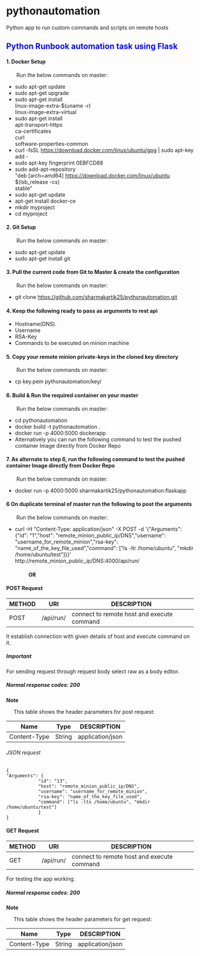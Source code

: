 # pythonautomation
Python app to run custom commands and scripts on remote hosts

## <font color='blue'>Python Runbook automation task using Flask</font>

#### 1. Docker Setup
&nbsp;&nbsp;&nbsp;&nbsp;&nbsp;&nbsp;&nbsp;Run the below commands on master:
- sudo apt-get update
- sudo apt-get upgrade
- sudo apt-get install \
  linux-image-extra-$(uname -r) \
  linux-image-extra-virtual
- sudo apt-get install \
  apt-transport-https \
  ca-certificates \
  curl \
  software-properties-common
- curl -fsSL https://download.docker.com/linux/ubuntu/gpg | sudo apt-key add -
- sudo apt-key fingerprint 0EBFCD88
- sudo add-apt-repository \
  "deb [arch=amd64] https://download.docker.com/linux/ubuntu \
  $(lsb_release -cs) \
  stable"
- sudo apt-get update
- apt-get install docker-ce
- mkdir myproject
- cd myproject

#### 2. Git Setup
&nbsp;&nbsp;&nbsp;&nbsp;&nbsp;&nbsp;&nbsp;Run the below commands on master:
- sudo apt-get update
- sudo apt-get install git

#### 3. Pull the current code from Git to Master & create the configuration
&nbsp;&nbsp;&nbsp;&nbsp;&nbsp;&nbsp;&nbsp;Run the below commands on master: 
- git clone https://github.com/sharmakartik25/pythonautomation.git

#### 4. Keep the following ready to pass as arguments to rest api
- Hostname(DNS).
- Username
- RSA-Key
- Commands to be executed on minion machine

#### 5. Copy your remote minion private-keys in the cloned key directory
&nbsp;&nbsp;&nbsp;&nbsp;&nbsp;&nbsp;&nbsp;Run the below commands on master: 
- cp key.pem pythonautomation/key/

#### 6. Build & Run the required container on your master
&nbsp;&nbsp;&nbsp;&nbsp;&nbsp;&nbsp;&nbsp;Run the below commands on master: 
- cd pythonautomation
- docker build -t pythonautomation .
- docker run -p 4000:5000 dockerapp
- Alternatively you can run the following command to test the pushed container Image directly from Docker Repo

#### 7. As alternate to step 6, run the following command to test the pushed container Image directly from Docker Repo
&nbsp;&nbsp;&nbsp;&nbsp;&nbsp;&nbsp;&nbsp;Run the below commands on master: 
- docker run -p 4000:5000 sharmakartik25/pythonautomation:flaskapp

#### 6 On duplicate terminal of master run the following to post the arguments
&nbsp;&nbsp;&nbsp;&nbsp;&nbsp;&nbsp;&nbsp;Run the below commands on master: 
- curl -H "Content-Type: application/json" -X POST -d '{"Arguments": {"id": "1","host": "remote_minion_public_ip/DNS","username": "username_for_remote_minion","rsa-key": "name_of_the_key_file_used","command": ["ls -ltr /home/ubuntu", "mkdir /home/ubuntu/test"]}}' http://remote_minion_public_ip/DNS:4000/api/run/

#### &nbsp;&nbsp;&nbsp;&nbsp;&nbsp;&nbsp;&nbsp;&nbsp;&nbsp;&nbsp;&nbsp;&nbsp;&nbsp;&nbsp;&nbsp;&nbsp;&nbsp;&nbsp;OR

#### POST Request

METHOD  |  URI                        |DESCRIPTION
--------|---------------------------- |-------------
POST    | /api/run/                   |connect to remote host and execute command

<p>
It establish connection with given details of host and execute command on it.
</p>

##### <b>Important</b>

<p>
For sending request through request body select raw as a body editor.
</p>

##### <b>Normal response codes</b>: 200

**Note**
<p>&nbsp;&nbsp;&nbsp;&nbsp;&nbsp;This table shows the header parameters for post request:</p>

Name                 |  Type                       |DESCRIPTION
---------------------|---------------------------- |-------------
Content-Type         | String                      |application/json



###### JSON request

```
{
"Arguments": {
            "id": "13",
            "host": "remote_minion_public_ip/DNS",
            "username": "username_for_remote_minion",
            "rsa-key": "name_of_the_key_file_used",
            "command": ["ls -lts /home/ubuntu", "mkdir /home/ubuntu/test"]
            }
}
```
#### GET Request

METHOD  |  URI                        |DESCRIPTION
--------|---------------------------- |-------------
GET     | /api/run/                   |connect to remote host and execute command

<p>
For testing the app working.
</p>

##### <b>Normal response codes</b>: 200

**Note**
<p>&nbsp;&nbsp;&nbsp;&nbsp;&nbsp;This table shows the header parameters for get request:</p>

Name                 |  Type                       |DESCRIPTION
---------------------|---------------------------- |-------------
Content-Type         | String                      |application/json

